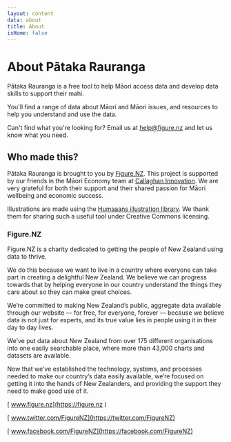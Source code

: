 ```yaml
---
layout: content
data: about
title: About
isHome: false
---
```


# About Pātaka Rauranga

Pātaka Rauranga is a free tool to help Māori access data and develop data skills to support their mahi.

You'll find a range of data about Māori and Māori issues, and resources to help you understand and use the data.

Can't find what you're looking for? Email us at <help@figure.nz> and let us know what you need.

## Who made this?

Pātaka Rauranga is brought to you by [Figure.NZ](https://figure.nz). This project is supported by our friends in the Māori Economy team at [Callaghan Innovation](https://www.callaghaninnovation.govt.nz/access-experts/maori-economy). We are very grateful for both their support and their shared passion for Māori wellbeing and economic success.

Illustrations are made using the [Humaaans illustration library](https://www.humaaans.com/). We thank them for sharing such a useful tool under Creative Commons licensing.

### Figure.NZ

Figure.NZ is a charity dedicated to getting the people of New Zealand using data to thrive. 

We do this because we want to live in a country where everyone can take part in creating a delightful New Zealand. We believe we can progress towards that by helping everyone in our country understand the things they care about so they can make great choices.

We’re committed to making New Zealand’s public, aggregate data available through our website — for free, for everyone, forever — because we believe data is not just for experts, and its true value lies in people using it in their day to day lives.

We’ve put data about New Zealand from over 175 different organisations into one easily searchable place, where more than 43,000 charts and datasets are available.

Now that we’ve established the technology, systems, and processes needed to make our country’s data easily available, we’re focused on getting it into the hands of New Zealanders, and providing the support they need to make good use of it.

[<i class="fa fa-globe fa-fw" aria-hidden="true"></i> www.figure.nz](https://figure.nz )

[<i class="fa fa-twitter fa-fw" aria-hidden="true"></i> www.twitter.com/FigureNZ](https://twitter.com/FigureNZ)

[<i class="fa fa-facebook-official fa-fw" aria-hidden="true"></i> www.facebook.com/FigureNZ](https://facebook.com/FigureNZ)
